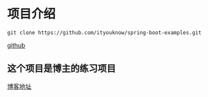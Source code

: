 # 项目介绍

`git clone https://github.com/ityouknow/spring-boot-examples.git`

[github](https://github.com/ityouknow/spring-boot-examples.git)

## 这个项目是博主的练习项目

[博客地址](http://www.ityouknow.com/spring-boot.html)
